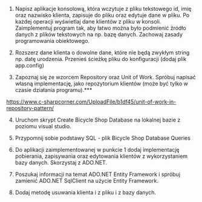 1. Napisz aplikacje konsolową, która wczytuje z pliku tekstowego id, imię oraz nazwisko klienta, zapisuje do pliku oraz edytuje dane w pliku. Po każdej operacji wyświetlaj dane klientów z pliku w konsoli. Zaimplementuj program tak, aby łatwo można było podmienić źródło danych z plików tekstowych na np. bazę danych. Zachowaj zasady programowania obiektowego.​

2. Rozszerz dane klienta o dowolne dane, które nie będą zwykłym string np. datę urodzenia. Przenieś ścieżkę pliku do konfiguracji (dodaj plik app.config)

3. Zapoznaj się ze wzorcem Repository oraz Unit of Work. Spróbuj napisać własną implementację, jako repozytorium klientów (może być tylko w czasie działania programu).***​

https://www.c-sharpcorner.com/UploadFile/b1df45/unit-of-work-in-repository-pattern/

4. Uruchom skrypt Create Bicycle Shop Database na lokalnej bazie z poziomu visual studio.​

5. Przypomnij sobie podstawy SQL - plik Bicycle Shop Database Queries​

6. Do aplikacji zaimplementowanej w punkcie 1 dodaj implementację pobierania, zapisywania oraz edytowania klientów z wykorzystaniem bazy danych. Skorzystaj z ADO.NET.

7. Poszukaj informacji na temat ADO.NET Entity Framework i spróbuj zamienić ADO.NET SqlClient na użycie Entity Framework.

8. Dodaj metodę usuwania klienta i z pliku i z bazy danych.
